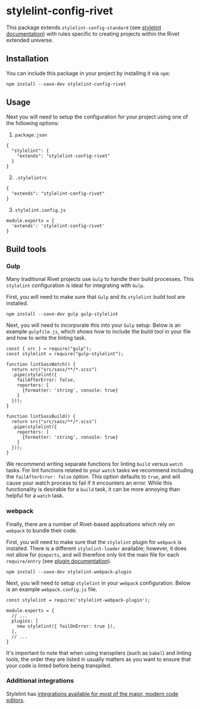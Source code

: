 # stylelint-config-rivet
This package extends `stylelint-config-standard` (see [stylelint documentation](https://stylelint.io/#extend-a-shared-configuration)) with rules specific to creating projects within the Rivet extended universe.

## Installation

You can include this package in your project by installing it via `npm`:
```
npm install --save-dev stylelint-config-rivet
```

## Usage

Next you will need to setup the configuration for your project using one of the following options:

1. `package.json`

```
{
  "stylelint": {
    "extends": "stylelint-config-rivet"
  }
}
```

2. `.stylelintrc`

```
{
  "extends": "stylelint-config-rivet"
}
```

3. `stylelint.config.js`

```
module.exports = {
  'extends': 'stylelint-config-rivet'
}
```

## Build tools

### Gulp
Many traditional Rivet projects use `Gulp` to handle their build processes. This `stylelint` configuration is ideal for integrating with `Gulp`.

First, you will need to make sure that `Gulp` and its `stylelint` build tool are installed.

```
npm install --save-dev gulp gulp-stylelint
```

Next, you will need to incorporate this into your `Gulp` setup. Below is an example `gulpfile.js`, which shows how to include the build tool in your file and how to write the linting task.

```
const { src } = require("gulp");
const stylelint = require("gulp-stylelint");

function lintSassWatch() {
  return src("src/sass/**/*.scss")
  .pipe(stylelint({
    failAfterError: false,
    reporters: [
      {formatter: 'string', console: true}
    ]
  }));
}

function lintSassBuild() {
  return src("src/sass/**/*.scss")
  .pipe(stylelint({
    reporters: [
      {formatter: 'string', console: true}
    ]
  }));
}

```

We recommend writing separate functions for linting `build` versus `watch` tasks. For lint functions related to your `watch` tasks we recommend including the `failAfterError: false` option. This option defaults to `true`, and will cause your watch process to fail if it encounters an error. While this functionality is desirable for a `build` task, it can be more annoying than helpful for a `watch` task.

### webpack
Finally, there are a number of Rivet-based applications which rely on `webpack` to bundle their code.

First, you will need to make sure that the `stylelint` plugin for `webpack` is installed. There is a different `stylelint-loader` available; however, it does not allow for `@imports`, and will therefore only lint the main file for each `require/entry` (see [plugin documentation](https://github.com/webpack-contrib/stylelint-webpack-plugin#differences-with-stylelint-loader)).

```
npm install --save-dev stylelint-webpack-plugin
```

Next, you will need to setup `stylelint` in your `webpack` configuration. Below is an example `webpack.config.js` file.

```
const stylelint = require('stylelint-webpack-plugin');
 
module.exports = {
  // ...
  plugins: [
    new stylelint({ failOnError: true }),
  ],
  // ...
}

```

It's important to note that when using transpilers (such as `babel`) and linting tools, the order they are listed in usually matters as you want to ensure that your code is linted before being transpiled.

### Additional integrations

Stylelint has [integrations available for most of the major, modern code editors](https://stylelint.io/user-guide/complementary-tools/#editor-plugins).
